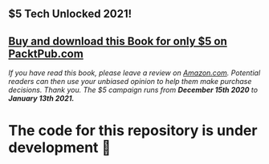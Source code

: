 ## $5 Tech Unlocked 2021!
[Buy and download this Book for only $5 on PacktPub.com](https://www.packtpub.com/product/hands-on-functional-programming-with-c/9781789807332)
-----
*If you have read this book, please leave a review on [Amazon.com](https://www.amazon.com/gp/product/1789807336).     Potential readers can then use your unbiased opinion to help them make purchase decisions. Thank you. The $5 campaign         runs from __December 15th 2020__ to __January 13th 2021.__*

# The code for this repository is under development :construction_worker:
